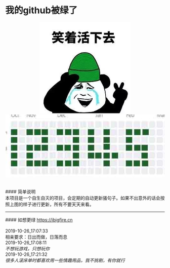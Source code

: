 
# 我的github被绿了
<p><center><a href='https://ibigfire.cn'  target="_Blank" ><img src = 'greegit.jpg'></a><img src = 'plan.jpg'></center></p>
<br>
#### 简单说明 
<br>
本项目是一个自生自灭的项目，会定期的自动更新骚句子。如果不出意外的话会按照上图的样子进行更新，所有不要天天来看。
<hr>
#### 如想更绿 <a href='https://ibigfire.cn'  target="_Blank"> https://ibigfire.cn</a>
<br><br>
2019-10-26_17:07:33 <div id="post92" class="post92"> <article>相亲要求：日出而做，日落而息</article> </div>
2019-10-26_17:08:11 <div id="post25" class="post25"> <cite>不想玩游戏，只想玩你</cite> </div>
2019-10-26_17:21:32 <div id="post55" class="post55"> <cite>很多人滚床单时都喜欢用一些情趣用品，我不挑剔，有你就行</cite> </div>
